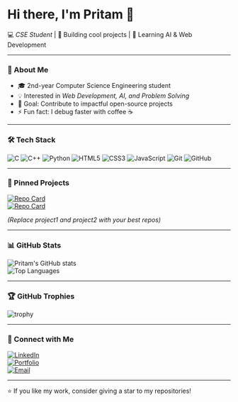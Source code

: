 # Hi there, I'm Pritam 👋  

💻 *CSE Student* | 🚀 Building cool projects | 🌱 Learning AI & Web Development  

---

### 🚀 About Me
- 🎓 2nd-year Computer Science Engineering student
- 💡 Interested in *Web Development, AI, and Problem Solving*
- 🎯 Goal: Contribute to impactful open-source projects
- ⚡ Fun fact: I debug faster with coffee ☕

---

### 🛠 Tech Stack  
![C](https://img.shields.io/badge/C-00599C?style=for-the-badge&logo=c&logoColor=white)
![C++](https://img.shields.io/badge/C++-00599C?style=for-the-badge&logo=cplusplus&logoColor=white)
![Python](https://img.shields.io/badge/Python-3776AB?style=for-the-badge&logo=python&logoColor=white)
![HTML5](https://img.shields.io/badge/HTML5-E34F26?style=for-the-badge&logo=html5&logoColor=white)
![CSS3](https://img.shields.io/badge/CSS3-1572B6?style=for-the-badge&logo=css3&logoColor=white)
![JavaScript](https://img.shields.io/badge/JavaScript-F7DF1E?style=for-the-badge&logo=javascript&logoColor=black)
![Git](https://img.shields.io/badge/Git-F05032?style=for-the-badge&logo=git&logoColor=white)
![GitHub](https://img.shields.io/badge/GitHub-181717?style=for-the-badge&logo=github&logoColor=white)

---

### 📌 Pinned Projects  
[![Repo Card](https://github-readme-stats.vercel.app/api/pin/?username=PritamDas&repo=project1&theme=tokyonight)](https://github.com/PritamDas/project1)  
[![Repo Card](https://github-readme-stats.vercel.app/api/pin/?username=PritamDas&repo=project2&theme=tokyonight)](https://github.com/PritamDas/project2)  

*(Replace project1 and project2 with your best repos)*

---

### 📊 GitHub Stats
![Pritam's GitHub stats](https://github-readme-stats.vercel.app/api?username=PritamDas&show_icons=true&theme=tokyonight)  
![Top Languages](https://github-readme-stats.vercel.app/api/top-langs/?username=PritamDas&layout=compact&theme=tokyonight)  

---

### 🏆 GitHub Trophies
![trophy](https://github-profile-trophy.vercel.app/?username=PritamDas&theme=tokyonight&no-frame=true&margin-w=15)

---

### 🤝 Connect with Me
[![LinkedIn](https://img.shields.io/badge/LinkedIn-blue?style=for-the-badge&logo=linkedin)](https://linkedin.com/in/yourusername)  
[![Portfolio](https://img.shields.io/badge/Portfolio-000?style=for-the-badge&logo=About.me&logoColor=white)](https://yourportfolio.com)  
[![Email](https://img.shields.io/badge/Email-D14836?style=for-the-badge&logo=gmail&logoColor=white)](mailto:yourmail@gmail.com)

---

⭐ If you like my work, consider giving a star to my repositories!
